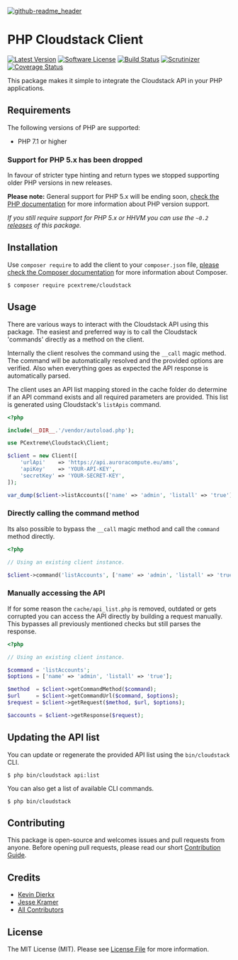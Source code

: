 [![github-readme_header](https://cloud.githubusercontent.com/assets/2406615/17754363/6e205280-64d4-11e6-946d-e7e7aedb2e30.png)](https://www.pcextreme.nl)

# PHP Cloudstack Client

[![Latest Version](https://img.shields.io/github/tag/PCextreme/cloudstack-php.svg?style=flat-square)](https://github.com/PCextreme/cloudstack-php/tags)
[![Software License](https://img.shields.io/badge/license-MIT-brightgreen.svg?style=flat-square)](https://github.com/PCextreme/cloudstack-php/blob/master/LICENSE)
[![Build Status](https://img.shields.io/travis/PCextreme/cloudstack-php/master.svg?style=flat-square)](https://travis-ci.org/PCextreme/cloudstack-php)
[![Scrutinizer](https://img.shields.io/scrutinizer/g/PCextreme/cloudstack-php/master.svg?style=flat-square)](https://scrutinizer-ci.com/g/PCextreme/cloudstack-php/)
[![Coverage Status](https://img.shields.io/coveralls/PCextreme/cloudstack-php/master.svg?style=flat-square)](https://coveralls.io/r/PCextreme/cloudstack-php?branch=master)

This package makes it simple to integrate the Cloudstack API in your PHP applications.

## Requirements

The following versions of PHP are supported:

* PHP 7.1 or higher

### Support for PHP 5.x has been dropped

In favour of stricter type hinting and return types we stopped supporting older PHP versions in new releases.

**Please note:** General support for PHP 5.x will be ending soon, [check the PHP documentation](http://php.net/supported-versions.php) for more information about PHP version support.

_If you still require support for PHP 5.x or HHVM you can use the `~0.2` [releases](/PCextreme/cloudstack-php/releases) of this package._

## Installation

Use `composer require` to add the client to your `composer.json` file, [please check the Composer documentation](https://getcomposer.org) for more information about Composer.

```
$ composer require pcextreme/cloudstack
```

## Usage

There are various ways to interact with the Cloudstack API using this package. The easiest and preferred way is to call the Cloudstack 'commands' directly as a method on the client.

Internally the client resolves the command using the `__call` magic method. The command will be automatically resolved and the provided options are verified. Also when everything goes as expected the API response is automatically parsed.

The client uses an API list mapping stored in the cache folder do determine if an API command exists and all required parameters are provided. This list is generated using Cloudstack's `listApis` command.

```php
<?php

include(__DIR__.'/vendor/autoload.php');

use PCextreme\Cloudstack\Client;

$client = new Client([
    'urlApi'    => 'https://api.auroracompute.eu/ams',
    'apiKey'    => 'YOUR-API-KEY',
    'secretKey' => 'YOUR-SECRET-KEY',
]);

var_dump($client->listAccounts(['name' => 'admin', 'listall' => 'true']));
```

### Directly calling the command method

Its also possible to bypass the `__call` magic method and call the `command` method directly.

```php
<?php

// Using an existing client instance.

$client->command('listAccounts', ['name' => 'admin', 'listall' => 'true']);
```

### Manually accessing the API

If for some reason the `cache/api_list.php` is removed, outdated or gets corrupted you can access the API directly by building a request manually. This bypasses all previously mentioned checks but still parses the response.

```php
<?php

// Using an existing client instance.

$command = 'listAccounts';
$options = ['name' => 'admin', 'listall' => 'true'];

$method  = $client->getCommandMethod($command);
$url     = $client->getCommandUrl($command, $options);
$request = $client->getRequest($method, $url, $options);

$accounts = $client->getResponse($request);
```

## Updating the API list

You can update or regenerate the provided API list using the `bin/cloudstack` CLI.

```
$ php bin/cloudstack api:list
```

You can also get a list of available CLI commands.

```
$ php bin/cloudstack
```

## Contributing

This package is open-source and welcomes issues and pull requests from anyone. Before opening pull requests, please read our short [Contribution Guide](./CONTRIBUTING.md).

## Credits

- [Kevin Dierkx](https://github.com/kevindierkx)
- [Jesse Kramer](https://github.com/FrontEndCoffee)
- [All Contributors](https://github.com/pcextreme/cloudstack-php/contributors)

## License

The MIT License (MIT). Please see [License File](LICENSE) for more information.
